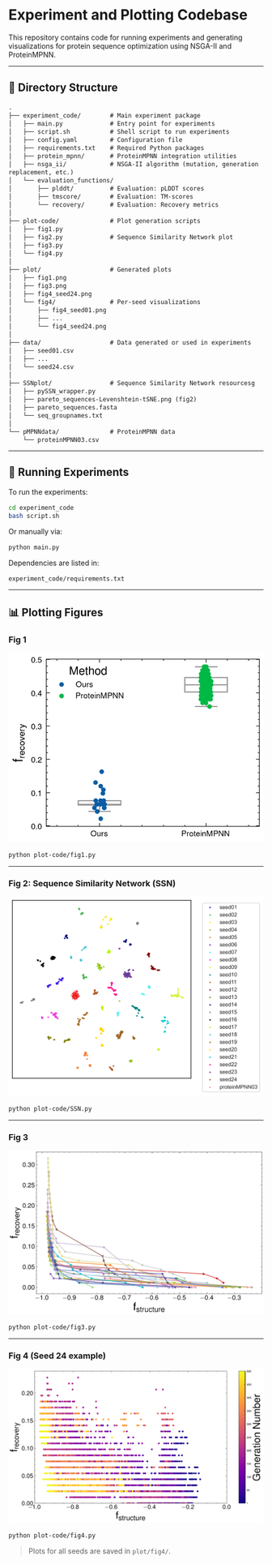 # Experiment and Plotting Codebase

This repository contains code for running experiments and generating visualizations for protein sequence optimization using NSGA-II and ProteinMPNN.

---

## 📁 Directory Structure

```
.
├── experiment_code/        # Main experiment package
│   ├── main.py             # Entry point for experiments
│   ├── script.sh           # Shell script to run experiments
│   ├── config.yaml         # Configuration file
│   ├── requirements.txt    # Required Python packages
│   ├── protein_mpnn/       # ProteinMPNN integration utilities
│   ├── nsga_ii/            # NSGA-II algorithm (mutation, generation replacement, etc.)
│   └── evaluation_functions/
│       ├── plddt/          # Evaluation: pLDDT scores
│       ├── tmscore/        # Evaluation: TM-scores
│       └── recovery/       # Evaluation: Recovery metrics
│
├── plot-code/              # Plot generation scripts
│   ├── fig1.py
│   ├── fig2.py             # Sequence Similarity Network plot
│   ├── fig3.py
│   └── fig4.py  
│
├── plot/                   # Generated plots
│   ├── fig1.png
│   ├── fig3.png
│   ├── fig4_seed24.png
│   └── fig4/               # Per-seed visualizations
│       ├── fig4_seed01.png
│       ├── ...
│       └── fig4_seed24.png
│
├── data/                   # Data generated or used in experiments
│   ├── seed01.csv
│   ├── ...
│   └── seed24.csv
│
├── SSNplot/                # Sequence Similarity Network resourcesg
│   ├── pySSN_wrapper.py
│   ├── pareto_sequences-Levenshtein-tSNE.png (fig2)
│   ├── pareto_sequences.fasta
│   └── seq_groupnames.txt
│
└── pMPNNdata/              # ProteinMPNN data
    └── proteinMPNN03.csv
```

---

## 🚀 Running Experiments

To run the experiments:

```bash
cd experiment_code
bash script.sh
```

Or manually via:

```bash
python main.py
```

Dependencies are listed in:

```text
experiment_code/requirements.txt
```

---

## 📊 Plotting Figures

### Fig 1

![fig1](plot/fig1.png)

```bash
python plot-code/fig1.py
```

---

### Fig 2: Sequence Similarity Network (SSN)

![fig2](SSNplot/pareto_sequences-Levenshtein-tSNE.png)

```bash
python plot-code/SSN.py
```

---

### Fig 3

![fig3](plot/fig3.png)

```bash
python plot-code/fig3.py
```

---

### Fig 4 (Seed 24 example)

![fig4](plot/fig4_seed24.png)

```bash
python plot-code/fig4.py
```

> Plots for all seeds are saved in `plot/fig4/`.
